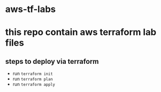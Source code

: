 # aws-tf-labs 
# this repo contain aws terraform lab files 
## steps to deploy via terraform 
- run `terraform init`
- run `terraform plan`
- run `terraform apply`
